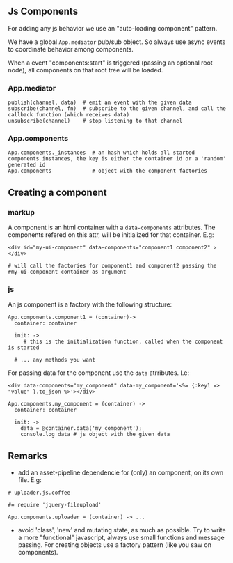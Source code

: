 ## Js Components

For adding any js behavior we use an "auto-loading component" pattern.

We have a global `App.mediator` pub/sub object. So always use async events to coordinate behavior among components.

When a event "components:start" is triggered (passing an optional root node), all components on that root tree will be loaded.

### App.mediator

```
publish(channel, data)  # emit an event with the given data
subscribe(channel, fn)  # subscribe to the given channel, and call the callback function (which receives data)
unsubscribe(channel)    # stop listening to that channel
```

### App.components

```
App.components._instances  # an hash which holds all started components instances, the key is either the container id or a 'random' generated id
App.components             # object with the component factories
```


## Creating a component

### markup

A component is an html container with a `data-components` attributes. The components refered on this attr, will be initialized for that container. E.g:

```
<div id="my-ui-component" data-components="component1 component2" ></div>

# will call the factories for component1 and component2 passing the #my-ui-component container as argument
```

### js

An js component is a factory with the following structure:

```
App.components.component1 = (container)->
  container: container

  init: ->
     # this is the initialization function, called when the component is started

  # ... any methods you want

```

For passing data for the component use the `data` atrributes. I.e:

```
<div data-components="my_component" data-my_component='<%= {:key1 => "value" }.to_json %>'></div>

App.components.my_component = (container) ->
  container: container

  init: ->
    data = @container.data('my_component');
    console.log data # js object with the given data

```

## Remarks

- add an asset-pipeline dependencie for (only) an component, on its own file. E.g:

```
# uploader.js.coffee

#= require 'jquery-fileupload'

App.components.uploader = (container) -> ...
```

- avoid 'class', 'new' and mutating state, as much as possible. Try to write a more "functional" javascript, always use small functions and message passing. For creating objects use a factory pattern (like you saw on components).


